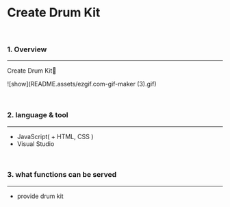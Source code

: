 # Create Drum Kit

<br>

### 1. Overview
---

Create Drum Kit🥁

![show](README.assets/ezgif.com-gif-maker (3).gif)

<br>


### 2. language & tool 
---

- JavaScript( + HTML, CSS )
- Visual Studio

<br>


### 3. what functions can be served
---

- provide drum kit

<br>


